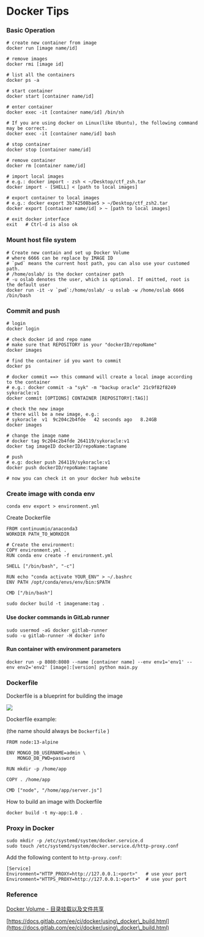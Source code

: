 # Docker Tips

###

### Basic Operation

```shell
# create new container from image
docker run [image name/id]
​
# remove images
docker rmi [image id]
​
# list all the containers
docker ps -a
​
# start container
docker start [container name/id]
​
# enter container
docker exec -it [container name/id] /bin/sh
​
# If you are using docker on Linux(like Ubuntu), the following command may be correct.
docker exec -it [container name/id] bash
​
# stop container
docker stop [container name/id]
​
# remove container
docker rm [container name/id]
​
# import local images
# e.g.: docker import - zsh < ~/Desktop/ctf_zsh.tar
docker import - [SHELL] < [path to local images]
​
# export container to local images
# e.g.: docker export 3b742508bae5 > ~/Desktop/ctf_zsh2.tar
docker export [container name/id] > ~ [path to local images]
​
# exit docker interface
exit   # Ctrl-d is also ok
```

### Mount host file system

```shell
# Create new contain and set up Docker Volume
# where 6666 can be replace by IMAGE ID 
# `pwd` means the current host path, you can also use your customed path.
# /home/oslab/ is the docker container path
# -u oslab denotes the user, which is optional. If omitted, root is the default user
docker run -it -v `pwd`:/home/oslab/ -u oslab -w /home/oslab 6666 /bin/bash
```

### Commit and push

```shell
# login
docker login
​
# check docker id and repo name
# make sure that REPOSITORY is your "dockerID/repoName"
docker images
​
# find the container id you want to commit
docker ps
​
# docker commit ==> this command will create a local image according to the container
# e.g.: docker commit -a "syk" -m "backup oracle" 21c9f82f8249 sykoracle:v1
docker commit [OPTIONS] CONTAINER [REPOSITORY[:TAG]]
​
# check the new image
# there will be a new image, e.g.: 
# sykoracle  v1  9c204c2b4fde   42 seconds ago   8.24GB
docker images
​
# change the image name
# docker tag 9c204c2b4fde 264119/sykoracle:v1
docker tag imageID dockerID/repoName:tagname
​
# push
# e.g: docker push 264119/sykoracle:v1
docker push dockerID/repoName:tagname
​
# now you can check it on your docker hub website
```

### Create image with conda env

```shell
conda env export > environment.yml
```

Create Dockerfile

```shell
FROM continuumio/anaconda3 
WORKDIR PATH_TO_WORKDIR
 
# Create the environment:
COPY environment.yml .
RUN conda env create -f environment.yml
 
SHELL ["/bin/bash", "-c"]
 
RUN echo "conda activate YOUR_ENV" > ~/.bashrc
ENV PATH /opt/conda/envs/env/bin:$PATH
 
CMD ["/bin/bash"]
```

```shell
sudo docker build -t imagename:tag .
```

#### Use docker commands in GitLab runner

```shell
sudo usermod -aG docker gitlab-runner
sudo -u gitlab-runner -H docker info
```

#### Run container with environment parameters

```shell
docker run -p 8080:8080 --name [container name] --env env1='env1' --env env2='env2' [image]:[version] python main.py
```

### Dockerfile&#x20;

Dockerfile is a blueprint for building the image

&#x20;![](.gitbook/assets/image.png)

&#x20;Dockerfile example:

(the name should always be `Dockerfile` )

```docker
FROM node:13-alpine

ENV MONGO_DB_USERNAME=admin \
    MONGO_DB_PWD=password
    
RUN mkdir -p /home/app

COPY . /home/app

CMD ["node", "/home/app/server.js"]
```

How to build an image with Dockerfile

```shell
docker build -t my-app:1.0 .
```


### Proxy in Docker

```
sudo mkdir -p /etc/systemd/system/docker.service.d
sudo touch /etc/systemd/system/docker.service.d/http-proxy.conf
```

Add the following content to `http-proxy.conf`:
```shell
[Service]
Environment="HTTP_PROXY=http://127.0.0.1:<port>"   # use your port
Environment="HTTPS_PROXY=http://127.0.0.1:<port>"  # use your port
```

### Reference

[Docker Volume - 目录挂载以及文件共享](https://kebingzao.com/2019/02/25/docker-volume/)

[https://docs.gitlab.com/ee/ci/docker/using\_docker\_build.html](https://docs.gitlab.com/ee/ci/docker/using\_docker\_build.html)
